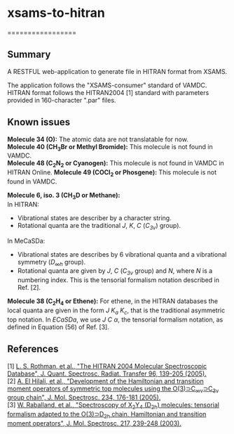 # xsams-to-hitran
=================

Summary
-------
A RESTFUL web-application to generate file in HITRAN format from XSAMS.

The application follows the "XSAMS-consumer" standard of VAMDC.
HITRAN format follows the HITRAN2004 [1] standard with parameters provided in 160-character ".par" files.

Known issues
------------
**Molecule 34 (O):** The atomic data are not translatable for now.<br />
**Molecule 40 (CH<sub>3</sub>Br or Methyl Bromide):** This molecule is not found in VAMDC.<br />
**Molecule 48 (C<sub>2</sub>N<sub>2</sub> or Cyanogen):** This molecule is not found in VAMDC in HITRAN Online.
**Molecule 49 (COCl<sub>2</sub> or Phosgene):** This molecule is not found in VAMDC.

**Molecule 6, iso. 3 (CH<sub>3</sub>D or Methane):**<br />
In HITRAN:<br />
- Vibrational states are describer by a character string.<br />
- Rotational quanta are the traditional *J*, *K*, *C* (*C<sub>3v</sub>*) group).

In MeCaSDa:<br />
- Vibrational  states are describes by 6 vibrational quanta and a vibrational symmetry (*D<sub>∞h</sub>* group).<br />
- Rotational quanta are given by *J*, *C* (*C<sub>3v</sub>* group) and *N*, where *N* is a numbering index. This is the tensorial formalism notation described in Ref. [2].

**Molecule 38 (C<sub>2</sub>H<sub>4</sub> or Ethene):** For ethene, in the HITRAN databases the local quanta are given in the form *J* *K<sub>a</sub>* *K<sub>c</sub>*, that is the traditional asymmetric top notation. In *ECaSDa*, we use *J* *C* *α*, the tensorial formalism notation, as defined in Equation (56) of Ref. [3].

References
----------
[1] [L. S. Rothman, et al., "The HITRAN 2004 Molecular Spectroscopic Database", J. Quant. Spectrosc. Radiat. Transfer 96, 139-205 (2005).](http://hitran.org/media/refs/HITRAN-2004.pdf)<br />
[2] [A. El Hilali, et al., "Development of the Hamiltonian and transition moment operators of symmetric top molecules using the O(3)⊃C<sub>∞v</sub>⊃C<sub>3v</sub> group chain", J. Mol. Spectrosc. 234, 176-181 (2005).](http://www.sciencedirect.com/science/article/pii/S0022285205002109/pdfft?md5=9ef183cd7e332899cb7dab9b2314189d&pid=1-s2.0-S0022285205002109-main.pdf)<br />
[3] [W. Raballand, et al., "Spectroscopy of X<sub>2</sub>Y<sub>4</sub> (D<sub>2h</sub>) molecules: tensorial formalism adapted to the O(3)⊃D<sub>2h</sub> chain, Hamiltonian and transition moment operators", J. Mol. Spectrosc. 217, 239-248 (2003).](http://www.sciencedirect.com/science/article/pii/S0022285202000383/pdfft?md5=7edaa05488c3076a1e2796bf791510e0&pid=1-s2.0-S0022285202000383-main.pdf)<br />
